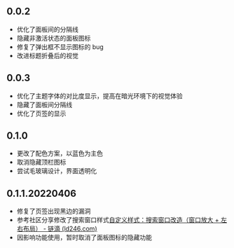 ## 0.0.2

- 优化了面板间的分隔线
- 隐藏非激活状态的面板图标
- 修复了弹出框不显示图标的 bug
- 改进标题折叠后的视觉

## 0.0.3

- 优化了主题字体的对比度显示，提高在暗光环境下的视觉体验
- 隐藏了面板间分隔线
- 优化了页签的显示

## 0.1.0

- 更改了配色方案，以蓝色为主色
- 取消隐藏顶栏图标
- 尝试毛玻璃设计，界面透明化

## 0.1.1.20220406

- 修复了页签出现黑边的漏洞
- 参考社区分享修改了搜索窗口样式[自定义样式：搜索窗口改造（窗口放大 + 左右布局） - 链滴 (ld246.com)](https://ld246.com/article/1648269766832)
- 因影响功能使用，暂时取消了面板图标的隐藏功能
